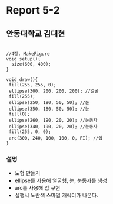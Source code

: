 # Report 5-2
## 안동대학교 김대현
```

//4장. MakeFigure
void setup(){
  size(600, 400);
}

void draw(){
 fill(255, 255, 0);
 ellipse(300, 200, 200, 200); //얼굴
 fill(255);
 ellipse(250, 180, 50, 50); //눈
 ellipse(350, 180, 50, 50); //눈
 fill(0);
 ellipse(260, 190, 20, 20); //눈동자
 ellipse(340, 190, 20, 20); //눈동자
 fill(255, 0, 0);
 arc(300, 240, 100, 100, 0, PI); //입
}

```
### 설명
* 도형 만들기
* ellipse를 사용해 얼굴형, 눈, 눈동자를 생성
* arc를 사용해 입 구현
* 실행시 노란색 스마일 캐릭터가 나온다.
